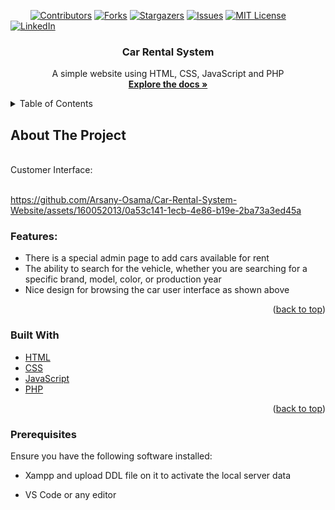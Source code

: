 <a name="readme-top"></a>

<!-- PROJECT SHIELDS -->
&nbsp; &nbsp; &nbsp; &nbsp;
[![Contributors][contributors-shield]][contributors-url]
[![Forks][forks-shield]][forks-url]
[![Stargazers][stars-shield]][stars-url]
[![Issues][issues-shield]][issues-url]
[![MIT License][license-shield]][license-url]
[![LinkedIn][linkedin-shield]][linkedin-url]



<!-- PROJECT LOGO -->
<div align="center">
  <h3 align="center">Car Rental System</h3>

  <p align="center">
    A simple website using HTML, CSS, JavaScript and PHP
    <br />
    <a href="https://github.com/Arsany-Osama/Car-Rental-System-Website/tree/master"><strong>Explore the docs »</strong></a>
  </p>
</div>



<!-- TABLE OF CONTENTS -->
<details>
  <summary>Table of Contents</summary>
  <ol>
    <li>
      <a href="#about-the-project">About The Project</a>
      <ul>
        <li><a href="#built-with">Built With</a></li>
      </ul>
    </li>
    <li>
      <a href="#getting-started">Getting Started</a>
      <ul>
        <li><a href="#prerequisites">Prerequisites</a></li>
      </ul>
    </li>
  </ol>
</details>



<!-- ABOUT THE PROJECT -->

## About The Project
</br>
Customer Interface:
</br></br>



https://github.com/Arsany-Osama/Car-Rental-System-Website/assets/160052013/0a53c141-1ecb-4e86-b19e-2ba73a3ed45a


### Features:
- There is a special admin page to add cars available for rent
- The ability to search for the vehicle, whether you are searching for a specific brand, model, color, or production year
- Nice design for browsing the car user interface as shown above
<p align="right">(<a href="#readme-top">back to top</a>)</p>



### Built With

* [HTML](https://developer.mozilla.org/en-US/docs/Web/HTML)
* [CSS](https://developer.mozilla.org/en-US/docs/Web/CSS)
* [JavaScript](https://developer.mozilla.org/en-US/docs/Web/JavaScript)
* [PHP](https://www.php.net/)


<p align="right">(<a href="#readme-top">back to top</a>)</p>

### Prerequisites

Ensure you have the following software installed:
* Xampp and upload DDL file on it to activate the local server data
* VS Code or any editor

  [contributors-shield]: https://img.shields.io/github/contributors/Arsany-Osama/Car-Rental-System-Website.svg?style=for-the-badge
[contributors-url]: https://github.com/Arsany-Osama/Car-Rental-System-Website/graphs/contributors
[forks-shield]: https://img.shields.io/github/forks/Arsany-Osama/Car-Rental-System-Website.svg?style=for-the-badge
[forks-url]: https://github.com/Arsany-Osama/Car-Rental-System-Website/network/members
[stars-shield]: https://img.shields.io/github/stars/Arsany-Osama/Car-Rental-System-Website.svg?style=for-the-badge
[stars-url]: https://github.com/Arsany-Osama/Car-Rental-System-Website/stargazers
[issues-shield]: https://img.shields.io/github/issues/Arsany-Osama/Car-Rental-System-Website.svg?style=for-the-badge
[issues-url]: https://github.com/Arsany-Osama/Car-Rental-System-Website/issues
[license-shield]: https://img.shields.io/github/license/Arsany-Osama/Car-Rental-System-Website.svg?style=for-the-badge
[license-url]: https://github.com/Arsany-Osama/Car-Rental-System-Website/blob/master/LICENSE
[linkedin-shield]: https://img.shields.io/badge/-LinkedIn-black.svg?style=for-the-badge&logo=linkedin&colorB=555
[linkedin-url]: https://linkedin.com/in/arsany-osama-446942264
